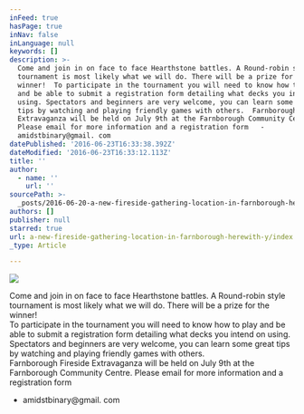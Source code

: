 ```yaml
---
inFeed: true
hasPage: true
inNav: false
inLanguage: null
keywords: []
description: >-
  Come and join in on face to face Hearthstone battles. A Round-robin style
  tournament is most likely what we will do. There will be a prize for the
  winner!  To participate in the tournament you will need to know how to play
  and be able to submit a registration form detailing what decks you intend on
  using. Spectators and beginners are very welcome, you can learn some great
  tips by watching and playing friendly games with others.  Farnborough Fireside
  Extravaganza will be held on July 9th at the Farnborough Community Centre.
  Please email for more information and a registration form   -
  amidstbinary@gmail. com
datePublished: '2016-06-23T16:33:38.392Z'
dateModified: '2016-06-23T16:33:12.113Z'
title: ''
author:
  - name: ''
    url: ''
sourcePath: >-
  _posts/2016-06-20-a-new-fireside-gathering-location-in-farnborough-herewith-y.md
authors: []
publisher: null
starred: true
url: a-new-fireside-gathering-location-in-farnborough-herewith-y/index.html
_type: Article

---
```

![](https://the-grid-user-content.s3-us-west-2.amazonaws.com/e64a027c-5db8-4788-a2d4-c2b2a71ea95f.jpg)

Come and join in on face to face Hearthstone battles. A Round-robin style tournament is most likely what we will do. There will be a prize for the winner!  
To participate in the tournament you will need to know how to play and be able to submit a registration form detailing what decks you intend on using. Spectators and beginners are very welcome, you can learn some great tips by watching and playing friendly games with others.  
Farnborough Fireside Extravaganza will be held on July 9th at the Farnborough Community Centre. Please email for more information and a registration form   
- amidstbinary@gmail. com